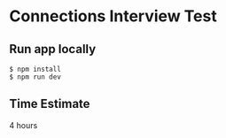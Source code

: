 # Connections Interview Test

## Run app locally
```shell
$ npm install
$ npm run dev
```

## Time Estimate
4 hours 
